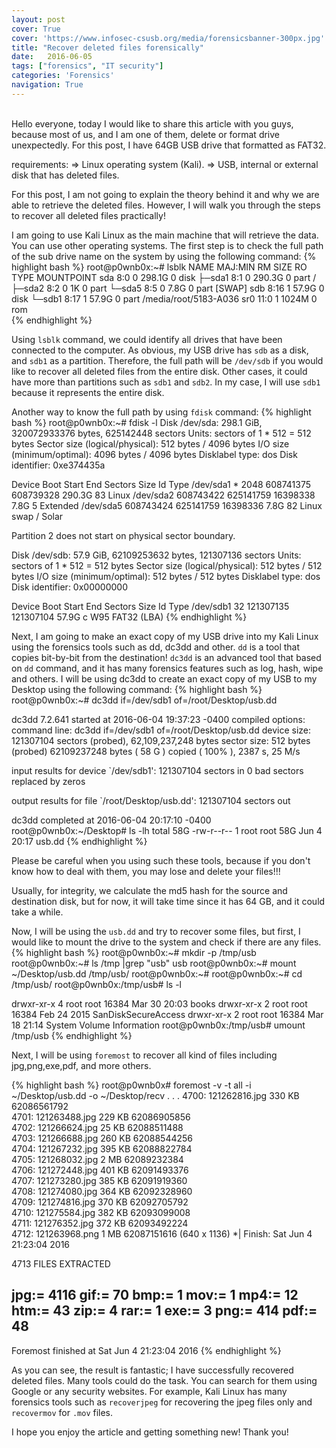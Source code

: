 ```yaml
---
layout: post
cover: True
cover: 'https://www.infosec-csusb.org/media/forensicsbanner-300px.jpg'
title: "Recover deleted files forensically"
date:   2016-06-05 
tags: ["forensics", "IT security"]
categories: 'Forensics'
navigation: True
---
```

<br>
Hello everyone, today I would like to share this article with you guys, because most of us, and I am one of them, delete or format drive unexpectedly. For this post, I have 64GB USB drive that formatted as FAT32. 

requirements:
=> Linux operating system (Kali).
=> USB, internal or external disk that has deleted files.

For this post, I am not going to explain the theory behind it and why we are able to retrieve the deleted files. However, I will walk you through the steps to recover all deleted files practically! 

I am going to use Kali Linux as the main machine that will retrieve the data. You can use other operating systems. The first step is to check the full path of the sub drive name on the system by using the following command:
{% highlight bash %}
root@p0wnb0x:~# lsblk 
NAME   MAJ:MIN RM   SIZE RO TYPE MOUNTPOINT
sda      8:0    0 298.1G  0 disk 
├─sda1   8:1    0 290.3G  0 part /
├─sda2   8:2    0     1K  0 part 
└─sda5   8:5    0   7.8G  0 part [SWAP]
sdb      8:16   1  57.9G  0 disk 
└─sdb1   8:17   1  57.9G  0 part /media/root/5183-A036
sr0     11:0    1  1024M  0 rom  
{% endhighlight %}

Using `lsblk` command, we could identify all drives that have been connected to the computer. As obvious, my USB drive has `sdb` as a disk, and `sdb1` as a partition. Therefore, the full path will be `/dev/sdb` if you would like to recover all deleted files from the entire disk. Other cases, it could have more than partitions such as `sdb1` and `sdb2`. In my case, I will use `sdb1` because it represents the entire disk.

Another way to know the full path by using `fdisk` command:
{% highlight bash %}
root@p0wnb0x:~# fdisk -l
Disk /dev/sda: 298.1 GiB, 320072933376 bytes, 625142448 sectors
Units: sectors of 1 * 512 = 512 bytes
Sector size (logical/physical): 512 bytes / 4096 bytes
I/O size (minimum/optimal): 4096 bytes / 4096 bytes
Disklabel type: dos
Disk identifier: 0xe374435a

Device     Boot     Start       End   Sectors   Size Id Type
/dev/sda1  *         2048 608741375 608739328 290.3G 83 Linux
/dev/sda2       608743422 625141759  16398338   7.8G  5 Extended
/dev/sda5       608743424 625141759  16398336   7.8G 82 Linux swap / Solar

Partition 2 does not start on physical sector boundary.

Disk /dev/sdb: 57.9 GiB, 62109253632 bytes, 121307136 sectors
Units: sectors of 1 * 512 = 512 bytes
Sector size (logical/physical): 512 bytes / 512 bytes
I/O size (minimum/optimal): 512 bytes / 512 bytes
Disklabel type: dos
Disk identifier: 0x00000000

Device     Boot Start       End   Sectors  Size Id Type
/dev/sdb1          32 121307135 121307104 57.9G  c W95 FAT32 (LBA)
{% endhighlight %}

Next, I am going to make an exact copy of my USB drive into my Kali Linux using the forensics tools such as dd, dc3dd and other. `dd` is a tool that copies bit-by-bit from the destination! `dc3dd` is an advanced tool that based on `dd` command, and it has many forensics features such as log, hash, wipe and others. I will be using dc3dd to create an exact copy of my USB to my Desktop using the following command:
{% highlight bash %}
root@p0wnb0x:~# dc3dd if=/dev/sdb1 of=/root/Desktop/usb.dd 

dc3dd 7.2.641 started at 2016-06-04 19:37:23 -0400
compiled options:
command line: dc3dd if=/dev/sdb1 of=/root/Desktop/usb.dd
device size: 121307104 sectors (probed),   62,109,237,248 bytes
sector size: 512 bytes (probed)
 62109237248 bytes ( 58 G ) copied ( 100% ), 2387 s, 25 M/s                   

input results for device `/dev/sdb1':
   121307104 sectors in
   0 bad sectors replaced by zeros

output results for file `/root/Desktop/usb.dd':
   121307104 sectors out

dc3dd completed at 2016-06-04 20:17:10 -0400
root@p0wnb0x:~/Desktop# ls -lh
total 58G
-rw-r--r-- 1 root root 58G Jun  4 20:17 usb.dd
{% endhighlight %}

Please be careful when you using such these tools, because if you don't know how to deal with them, you may lose and delete your files!!!

Usually, for integrity, we calculate the md5 hash for the source and destination disk, but for now, it will take time since it has 64 GB, and it could take a while.

Now, I will be using the `usb.dd` and try to recover some files, but first, I would like to mount the drive to the system and check if there are any files.
{% highlight bash %}
root@p0wnb0x:~# mkdir -p /tmp/usb
root@p0wnb0x:~# ls /tmp |grep "usb"
usb
root@p0wnb0x:~# mount ~/Desktop/usb.dd /tmp/usb/
root@p0wnb0x:~# 
root@p0wnb0x:~# cd /tmp/usb/
root@p0wnb0x:/tmp/usb# ls -l

drwxr-xr-x 4 root root      16384 Mar 30 20:03 books
drwxr-xr-x 2 root root      16384 Feb 24  2015 SanDiskSecureAccess
drwxr-xr-x 2 root root      16384 Mar 18 21:14 System Volume Information
root@p0wnb0x:/tmp/usb# umount /tmp/usb 
{% endhighlight %}

Next, I will be using `foremost` to recover all kind of files including jpg,png,exe,pdf, and more others.

{% highlight bash %}
root@p0wnb0x# foremost -v -t all -i ~/Desktop/usb.dd -o ~/Desktop/recv 
.
.
.
4700:	121262816.jpg 	     330 KB 	 62086561792 	 
4701:	121263488.jpg 	     229 KB 	 62086905856 	 
4702:	121266624.jpg 	      25 KB 	 62088511488 	 
4703:	121266688.jpg 	     260 KB 	 62088544256 	 
4704:	121267232.jpg 	     395 KB 	 62088822784 	 
4705:	121268032.jpg 	       2 MB 	 62089232384 	 
4706:	121272448.jpg 	     401 KB 	 62091493376 	 
4707:	121273280.jpg 	     385 KB 	 62091919360 	 
4708:	121274080.jpg 	     364 KB 	 62092328960 	 
4709:	121274816.jpg 	     370 KB 	 62092705792 	 
4710:	121275584.jpg 	     382 KB 	 62093099008 	 
4711:	121276352.jpg 	     372 KB 	 62093492224 	 
4712:	121263968.png 	       1 MB 	 62087151616 	  (640 x 1136)
*|
Finish: Sat Jun  4 21:23:04 2016

4713 FILES EXTRACTED
	
jpg:= 4116
gif:= 70
bmp:= 1
mov:= 1
mp4:= 12
htm:= 43
zip:= 4
rar:= 1
exe:= 3
png:= 414
pdf:= 48
------------------------------------------------------------------

Foremost finished at Sat Jun  4 21:23:04 2016
{% endhighlight %}

As you can see, the result is fantastic; I have successfully recovered deleted files.
Many tools could do the task. You can search for them using Google or any security websites. For example, Kali Linux has many forensics tools such as `recoverjpeg` for recovering the jpeg files only and `recovermov` for `.mov` files.

I hope you enjoy the article and getting something new! Thank you!
